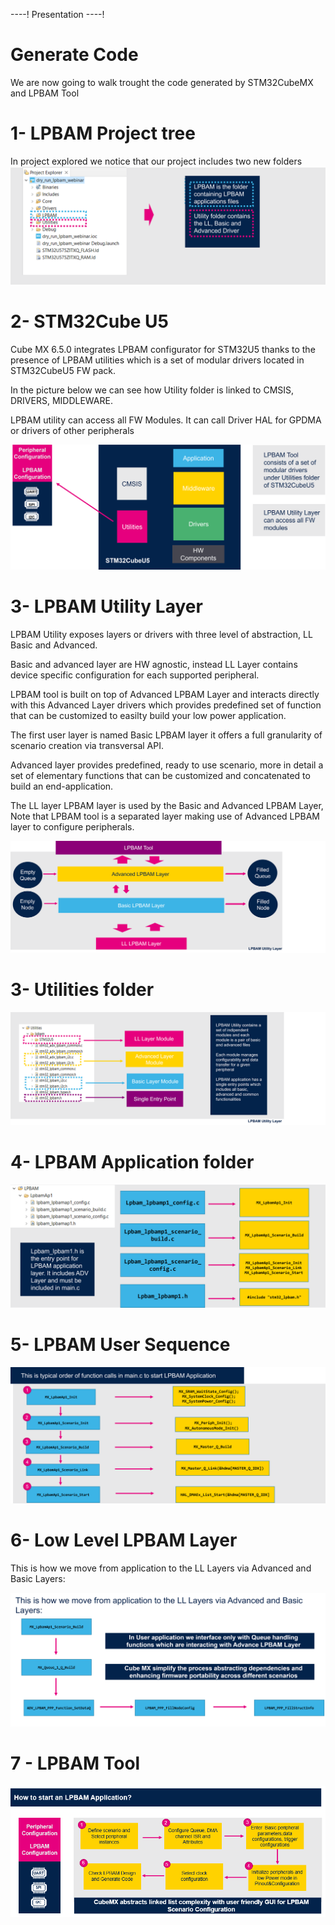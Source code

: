 ----!
Presentation
----!

# Generate Code 
We are now going to walk trought the code generated by STM32CubeMX and LPBAM Tool 

# 1- LPBAM Project tree

In project explored we notice that our project includes two new folders 
![Cubemx start](./img/1001.png)

# 2- STM32Cube U5
Cube MX 6.5.0 integrates LPBAM configurator for STM32U5 thanks to the presence of LPBAM utilities which is a set of modular drivers located  in STM32CubeU5 FW pack.

In the picture below we can see how Utility folder is linked to  CMSIS, DRIVERS, MIDDLEWARE.

LPBAM utility can access all FW Modules. It  can call Driver HAL for GPDMA or drivers of other peripherals


![Cubemx start](./img/1002.png)


# 3- LPBAM Utility Layer
LPBAM Utility exposes layers or drivers with three level of abstraction, LL Basic and Advanced.

Basic and advanced layer are HW agnostic, instead LL Layer contains device specific configuration for each supported peripheral.

LPBAM tool is built on top of Advanced LPBAM Layer and interacts directly with this Advanced Layer drivers which provides predefined set of function that can be customized to easilty build your low power application.

The first user layer is named Basic LPBAM layer it offers a full granularity of scenario creation via transversal API.

Advanced layer provides predefined, ready to use scenario, more in detail a set of elementary functions that can be customized and concatenated to build an end-application.

The LL layer LPBAM layer is used by the Basic and Advanced LPBAM Layer,
Note that LPBAM tool is a separated layer making use of Advanced LPBAM layer to configure peripherals.

![Cubemx start](./img/1003.png)

# 3- Utilities folder

![Cubemx start](./img/1004.png)


# 4- LPBAM Application folder

![Cubemx start](./img/1005.png)


# 5- LPBAM User Sequence

![Cubemx start](./img/1006.png)


# 6- Low Level LPBAM Layer
This is how we move from application to the LL Layers via Advanced and Basic Layers:

![Cubemx start](./img/1007.png)

# 7 - LPBAM Tool

![Cubemx start](./img/1008.png)